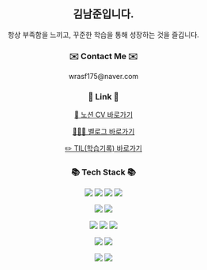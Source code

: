 

<div align='center'>
<h2 align="center">김남준입니다.</h2>
<p align='center'>
     항상 부족함을 느끼고, 꾸준한 학습을 통해 성장하는 것을 즐깁니다.
</p>
     
<h3 align="center">✉️ Contact Me ✉️</h3>
<p align='center'>
          wrasf175@naver.com          
</p>
     
<h3 align="center">🔗 Link 🔗</h3>
<p align='center'>
     <a href='https://www.notion.so/adrian96/47637de391374f78a10f6086a03808c3'>📄 노션 CV 바로가기</a>
</p>
<p align='center'>
     <a href='https://velog.io/@arsshavin'>👨🏻‍💻 벨로그 바로가기</a>
</p>
<p align='center'>
     <a href='https://github.com/NamjunKim12/Today-I-learned'>✏️ TIL(학습기록) 바로가기</a>
</p>



<h3 align="center">📚 Tech Stack 📚</h3>
<p align='center'>
     <img src="https://img.shields.io/badge/HTML5-E34F26?style=flat-square&logo=HTML5&logoColor=white"/>
     <img src="https://img.shields.io/badge/CSS3-1572B6?style=flat-square&logo=CSS3&logoColor=white"/>
     <img src="https://img.shields.io/badge/JavaScript-F7DF1E?style=flat-square&logo=JavaScript&logoColor=black"/>
     <img src="https://img.shields.io/badge/TypeScript-3178C6?style=flat-square&logo=TypeScript&logoColor=white"/>
</p>
<p align='center'>
     <img src="https://img.shields.io/badge/React.js-61DAFB?style=flat-square&logo=React&logoColor=black"/>
     <img src="https://img.shields.io/badge/Next.js-000000?style=flat-square&logo=Next.js&logoColor=white"/> 
</p>
<p align='center'>
     <img src="https://img.shields.io/badge/Redux-764ABC?style=flat-square&logo=Redux&logoColor=white"/>
     <img src="https://img.shields.io/badge/Recoil-A100FF?style=flat-square&logo=A100FF&logoColor=white"/>
     <img src="https://img.shields.io/badge/tanstack%20query-FF4154?style=flat-square&logo=reactQuery&logoColor=white"/> 
</p>
<p align='center'>
     <img src="https://img.shields.io/badge/styledComponents-DB7093?style=flat-square&logo=styled-components&logoColor=white"/> 
     <img src="https://img.shields.io/badge/Tailwind CSS-06B6D4?style=flat-square&logo=Tailwind CSS&logoColor=black"/>
</p>
<p align='center'>
     <img src="https://img.shields.io/badge/Git-F05032?style=flat-square&logo=Git&logoColor=white"/> 
     <img src="https://img.shields.io/badge/Jest-C21325?style=flat-square&logo=jest&logoColor=white"/>
</p>
     

     
</div>
<!--    [![Solved.ac Profile](http://mazassumnida.wtf/api/generate_badge?boj=wrasf175)](https://solved.ac/wrasf175) -->

